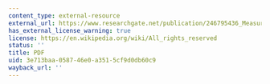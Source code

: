 ```yaml
---
content_type: external-resource
external_url: https://www.researchgate.net/publication/246795436_Measuring_the_Implications_of_Sales_and_Consumer_Stockpiling_Behavior1
has_external_license_warning: true
license: https://en.wikipedia.org/wiki/All_rights_reserved
status: ''
title: PDF
uid: 3e713baa-0587-46e0-a351-5cf9d0db60c9
wayback_url: ''
---
```

